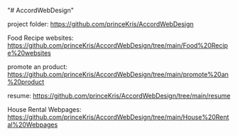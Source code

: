 "# AccordWebDesign" 

project folder:
https://github.com/princeKris/AccordWebDesign

Food Recipe websites:
https://github.com/princeKris/AccordWebDesign/tree/main/Food%20Recipe%20websites

promote an product:
https://github.com/princeKris/AccordWebDesign/tree/main/promote%20an%20product

resume:
https://github.com/princeKris/AccordWebDesign/tree/main/resume

House Rental Webpages:
https://github.com/princeKris/AccordWebDesign/tree/main/House%20Rental%20Webpages
